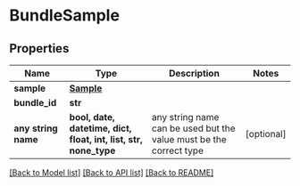 # BundleSample


## Properties
Name | Type | Description | Notes
------------ | ------------- | ------------- | -------------
**sample** | [**Sample**](Sample.md) |  | 
**bundle_id** | **str** |  | 
**any string name** | **bool, date, datetime, dict, float, int, list, str, none_type** | any string name can be used but the value must be the correct type | [optional]

[[Back to Model list]](../README.md#documentation-for-models) [[Back to API list]](../README.md#documentation-for-api-endpoints) [[Back to README]](../README.md)


